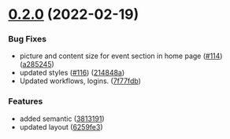 # [0.2.0](https://github.com/IAmTamal/Milan/compare/v0.1.0...v0.2.0) (2022-02-19)


### Bug Fixes

* picture and content size for event section in home page ([#114](https://github.com/IAmTamal/Milan/issues/114)) ([a285245](https://github.com/IAmTamal/Milan/commit/a285245ed4e7f20a5b71f0c7df73c9cecad9e400))
* updated styles ([#116](https://github.com/IAmTamal/Milan/issues/116)) ([214848a](https://github.com/IAmTamal/Milan/commit/214848adedaf85ecb10efa73e176b08f1108e7b0))
* Updated workflows, logins. ([7f77fdb](https://github.com/IAmTamal/Milan/commit/7f77fdb0ad591aa43d31fb12a0dd0405d689ace9))


### Features

* added semantic ([3813191](https://github.com/IAmTamal/Milan/commit/3813191b55ab5b295feeac979fd9df88dbc8bb84))
* updated layout ([6259fe3](https://github.com/IAmTamal/Milan/commit/6259fe3e1b81c5df31b9fd12f6a5b8e265a81b6f))




